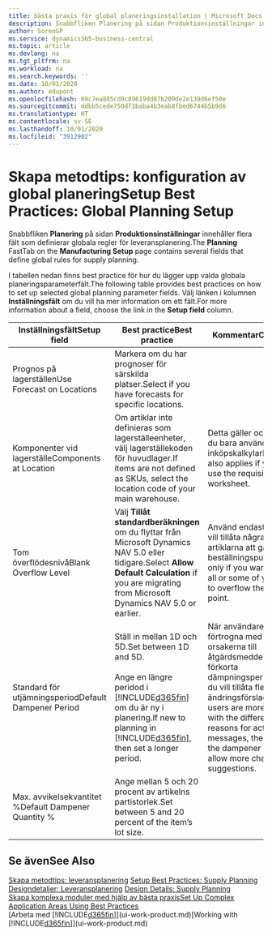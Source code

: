 ```yaml
---
title: bästa praxis för global planeringsinstallation | Microsoft Docs
description: Snabbfliken Planering på sidan Produktionsinställningar innehåller flera fält som definierar globala regler för leveransplanering.
author: SorenGP
ms.service: dynamics365-business-central
ms.topic: article
ms.devlang: na
ms.tgt_pltfrm: na
ms.workload: na
ms.search.keywords: ''
ms.date: 10/01/2020
ms.author: edupont
ms.openlocfilehash: 69c7ea885cd9c89619dd87b209de2e139d6ef50e
ms.sourcegitcommit: ddbb5cede750df1baba4b3eab8fbed6744b5b9d6
ms.translationtype: HT
ms.contentlocale: sv-SE
ms.lasthandoff: 10/01/2020
ms.locfileid: "3912902"
---
```

# <a name="setup-best-practices-global-planning-setup"></a><span data-ttu-id="09fcd-103">Skapa metodtips: konfiguration av global planering</span><span class="sxs-lookup"><span data-stu-id="09fcd-103">Setup Best Practices: Global Planning Setup</span></span>
<span data-ttu-id="09fcd-104">Snabbfliken **Planering** på sidan **Produktionsinställningar** innehåller flera fält som definierar globala regler för leveransplanering.</span><span class="sxs-lookup"><span data-stu-id="09fcd-104">The **Planning** FastTab on the **Manufacturing Setup** page contains several fields that define global rules for supply planning.</span></span>  

 <span data-ttu-id="09fcd-105">I tabellen nedan finns best practice för hur du lägger upp valda globala planeringsparameterfält.</span><span class="sxs-lookup"><span data-stu-id="09fcd-105">The following table provides best practices on how to set up selected global planning parameter fields.</span></span> <span data-ttu-id="09fcd-106">Välj länken i kolumnen **Inställningsfält** om du vill ha mer information om ett fält.</span><span class="sxs-lookup"><span data-stu-id="09fcd-106">For more information about a field, choose the link in the **Setup field** column.</span></span>  

|<span data-ttu-id="09fcd-107">Inställningsfält</span><span class="sxs-lookup"><span data-stu-id="09fcd-107">Setup field</span></span>|<span data-ttu-id="09fcd-108">Best practice</span><span class="sxs-lookup"><span data-stu-id="09fcd-108">Best practice</span></span>|<span data-ttu-id="09fcd-109">Kommentar</span><span class="sxs-lookup"><span data-stu-id="09fcd-109">Comment</span></span>|  
|-----------------|-------------------|-------------|  
|<span data-ttu-id="09fcd-110">Prognos på lagerställen</span><span class="sxs-lookup"><span data-stu-id="09fcd-110">Use Forecast on Locations</span></span>|<span data-ttu-id="09fcd-111">Markera om du har prognoser för särskilda platser.</span><span class="sxs-lookup"><span data-stu-id="09fcd-111">Select if you have forecasts for specific locations.</span></span>||  
|<span data-ttu-id="09fcd-112">Komponenter vid lagerställe</span><span class="sxs-lookup"><span data-stu-id="09fcd-112">Components at Location</span></span>|<span data-ttu-id="09fcd-113">Om artiklar inte definieras som lagerställeenheter, välj lagerställekoden för huvudlager.</span><span class="sxs-lookup"><span data-stu-id="09fcd-113">If items are not defined as SKUs, select the location code of your main warehouse.</span></span>|<span data-ttu-id="09fcd-114">Detta gäller också om du bara använder inköpskalkylarket.</span><span class="sxs-lookup"><span data-stu-id="09fcd-114">This also applies if you only use the requisition worksheet.</span></span>|  
|<span data-ttu-id="09fcd-115">Tom överflödesnivå</span><span class="sxs-lookup"><span data-stu-id="09fcd-115">Blank Overflow Level</span></span>|<span data-ttu-id="09fcd-116">Välj **Tillåt standardberäkningen** om du flyttar från Microsoft Dynamics NAV 5.0 eller tidigare.</span><span class="sxs-lookup"><span data-stu-id="09fcd-116">Select **Allow Default Calculation** if you are migrating from Microsoft Dynamics NAV 5.0 or earlier.</span></span>|<span data-ttu-id="09fcd-117">Använd endast om du vill tillåta några eller alla artiklarna att gå över beställningspunkten.</span><span class="sxs-lookup"><span data-stu-id="09fcd-117">Use only if you want to allow all or some of your items to overflow the reorder point.</span></span>|  
|<span data-ttu-id="09fcd-118">Standard för utjämningsperiod</span><span class="sxs-lookup"><span data-stu-id="09fcd-118">Default Dampener Period</span></span>|<span data-ttu-id="09fcd-119">Ställ in mellan 1D och 5D.</span><span class="sxs-lookup"><span data-stu-id="09fcd-119">Set between 1D and 5D.</span></span><br /><br /> <span data-ttu-id="09fcd-120">Ange en längre peridod i [!INCLUDE[d365fin](includes/d365fin_md.md)] om du är ny i planering.</span><span class="sxs-lookup"><span data-stu-id="09fcd-120">If new to planning in [!INCLUDE[d365fin](includes/d365fin_md.md)], then set a longer period.</span></span>|<span data-ttu-id="09fcd-121">När användare är mer förtrogna med de olika orsakerna till åtgärdsmeddelanden, förkorta dämpningsperioden om du vill tillåta fler ändringsförslag.</span><span class="sxs-lookup"><span data-stu-id="09fcd-121">When users are more familiar with the different reasons for action messages, then shorten the dampener period to allow more change suggestions.</span></span>|  
|<span data-ttu-id="09fcd-122">Max. avvikelsekvantitet %</span><span class="sxs-lookup"><span data-stu-id="09fcd-122">Default Dampener Quantity %</span></span>|<span data-ttu-id="09fcd-123">Ange mellan 5 och 20 procent av artikelns partistorlek.</span><span class="sxs-lookup"><span data-stu-id="09fcd-123">Set between 5 and 20 percent of the item’s lot size.</span></span>||  

## <a name="see-also"></a><span data-ttu-id="09fcd-124">Se även</span><span class="sxs-lookup"><span data-stu-id="09fcd-124">See Also</span></span>  
 <span data-ttu-id="09fcd-125">[Skapa metodtips: leveransplanering](setup-best-practices-supply-planning.md) </span><span class="sxs-lookup"><span data-stu-id="09fcd-125">[Setup Best Practices: Supply Planning](setup-best-practices-supply-planning.md) </span></span>  
 <span data-ttu-id="09fcd-126">[Designdetaljer: Leveransplanering](design-details-supply-planning.md) </span><span class="sxs-lookup"><span data-stu-id="09fcd-126">[Design Details: Supply Planning](design-details-supply-planning.md) </span></span>  
 [<span data-ttu-id="09fcd-127">Skapa komplexa moduler med hjälp av bästa praxis</span><span class="sxs-lookup"><span data-stu-id="09fcd-127">Set Up Complex Application Areas Using Best Practices</span></span>](set-up-complex-application-areas-using-best-practices.md)  
 <span data-ttu-id="09fcd-128">[Arbeta med [!INCLUDE[d365fin](includes/d365fin_md.md)]](ui-work-product.md)</span><span class="sxs-lookup"><span data-stu-id="09fcd-128">[Working with [!INCLUDE[d365fin](includes/d365fin_md.md)]](ui-work-product.md)</span></span>

